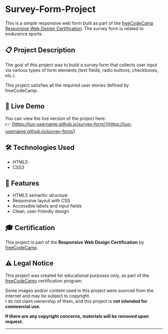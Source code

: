 # Survey-Form-Project
This is a simple responsive web form built as part of the [freeCodeCamp Responsive Web Design Certification](https://www.freecodecamp.org/learn/2022/responsive-web-design/). The survey form is related to endurance sports.

## 📋 Project Description
The goal of this project was to build a survey form that collects user input via various types of form elements (text fields, radio buttons, checkboxes, etc.).

This project satisfies all the required user stories defined by freeCodeCamp.

## 🔗 Live Demo

You can view the live version of the project here:  
👉 [https://tuo-username.github.io/survey-form/](https://tuo-username.github.io/survey-form/)

## 🛠️ Technologies Used

- HTML5
- CSS3

## 🚀 Features

- HTML5 semantic structure
- Responsive layout with CSS
- Accessible labels and input fields
- Clean, user-friendly design

## 🎓 Certification

This project is part of the **Responsive Web Design Certification** by [freeCodeCamp](https://www.freecodecamp.org/).


## ⚠️ Legal Notice

This project was created for educational purposes only, as part of the [freeCodeCamp](https://www.freecodecamp.org/) certification program.

Some images and/or content used in this project were sourced from the internet and may be subject to copyright.  
I do not claim ownership of them, and this project is **not intended for commercial use**.

**If there are any copyright concerns, materials will be removed upon request.**

---
